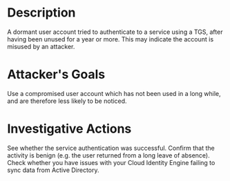 # Description
A dormant user account tried to authenticate to a service using a TGS, after having been unused for a year or more. This may indicate the account is misused by an attacker.
# Attacker's Goals
Use a compromised user account which has not been used in a long while, and are therefore less likely to be noticed.
# Investigative Actions
See whether the service authentication was successful.
Confirm that the activity is benign (e.g. the user returned from a long leave of absence).
Check whether you have issues with your Cloud Identity Engine failing to sync data from Active Directory.
